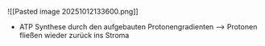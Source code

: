 ![[Pasted image 20251012133600.png]]
- ATP Synthese durch den aufgebauten Protonengradienten --> Protonen fließen wieder zurück ins Stroma 
